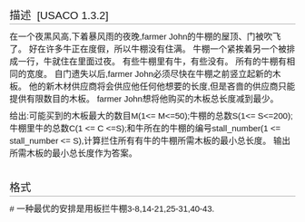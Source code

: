 
<h2 style="background-image: none; background-attachment: initial; background-origin: initial; background-clip: initial; font-weight: normal; margin-top: 0px; margin-right: 0px; margin-bottom: 0.6em; margin-left: 0px; overflow-x: hidden; overflow-y: hidden; padding-top: 0.5em; padding-bottom: 0.17em; border-bottom-width: 1px; border-bottom-style: solid; border-bottom-color: rgb(170, 170, 170); font-size: 19px; font-family: sans-serif; line-height: 22px; "><span class="mw-headline" id=".E6.8F.8F.E8.BF.B0">描述  [USACO 1.3.2]</span></h2>
<p style="margin-top: 0.4em; margin-right: 0px; margin-bottom: 0.5em; margin-left: 0px; line-height: 22px; font-family: sans-serif; font-size: 15px; ">在一个夜黑风高,下着暴风雨的夜晚,farmer John的牛棚的屋顶、门被吹飞了。 好在许多牛正在度假，所以牛棚没有住满。 牛棚一个紧挨着另一个被排成一行，牛就住在里面过夜。 有些牛棚里有牛，有些没有。 所有的牛棚有相同的宽度。 自门遗失以后,farmer John必须尽快在牛棚之前竖立起新的木板。 他的新木材供应商将会供应他任何他想要的长度,但是吝啬的供应商只能提供有限数目的木板。 farmer John想将他购买的木板总长度减到最少。</p>
<p style="margin-top: 0.4em; margin-right: 0px; margin-bottom: 0.5em; margin-left: 0px; line-height: 22px; font-family: sans-serif; font-size: 15px; ">给出:可能买到的木板最大的数目M(1&lt;= M&lt;=50);牛棚的总数S(1&lt;= S&lt;=200); 牛棚里牛的总数C(1 &lt;= C &lt;=S);和牛所在的牛棚的编号stall_number(1 &lt;= stall_number &lt;= S),计算拦住所有有牛的牛棚所需木板的最小总长度。 输出所需木板的最小总长度作为答案。</p>
<h2 style="background-image: none; background-attachment: initial; background-origin: initial; background-clip: initial; font-weight: normal; margin-top: 0px; margin-right: 0px; margin-bottom: 0.6em; margin-left: 0px; overflow-x: hidden; overflow-y: hidden; padding-top: 0.5em; padding-bottom: 0.17em; border-bottom-width: 1px; border-bottom-style: solid; border-bottom-color: rgb(170, 170, 170); font-size: 19px; font-family: sans-serif; line-height: 22px; "><span class="mw-headline" id=".E6.A0.BC.E5.BC.8F"><br/>
格式</span></h2>
<p style="margin-top: 0.4em; margin-right: 0px; margin-bottom: 0.5em; margin-left: 0px; line-height: 22px; font-family: sans-serif; font-size: 15px; ">
#  一种最优的安排是用板拦牛棚3-8,14-21,25-31,40-43.


